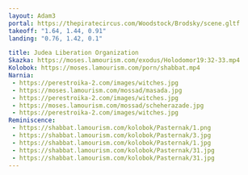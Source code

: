 ```yaml
---
layout: Adam3
portal: https://thepiratecircus.com/Woodstock/Brodsky/scene.gltf
takeoff: "1.64, 1.44, 0.91"
landing: "0.76, 1.42, 0.1"

title: Judea Liberation Organization
Skazka: https://moses.lamourism.com/exodus/Holodomor19:32-33.mp4
Kolobok: https://moses.lamourism.com/porn/shabbat.mp4
Narnia:
 - https://perestroika-2.com/images/witches.jpg
 - https://moses.lamourism.com/mossad/masada.jpg
 - https://perestroika-2.com/images/witches.jpg
 - https://moses.lamourism.com/mossad/scheherazade.jpg
 - https://perestroika-2.com/images/witches.jpg
Reminiscence:
 - https://shabbat.lamourism.com/kolobok/Pasternak/1.png
 - https://shabbat.lamourism.com/kolobok/Pasternak/3.jpg
 - https://shabbat.lamourism.com/kolobok/Pasternak/1.jpg
 - https://shabbat.lamourism.com/kolobok/Pasternak/31.jpg
 - https://shabbat.lamourism.com/kolobok/Pasternak/31.jpg
---
```

